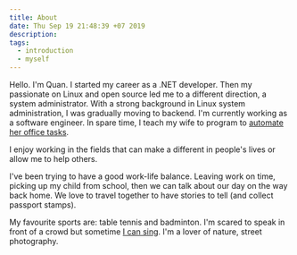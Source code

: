```yaml
---
title: About
date: Thu Sep 19 21:48:39 +07 2019
description:
tags:
  - introduction
  - myself
---
```

Hello. I'm Quan.
I started my career as a .NET developer. Then my passionate on Linux and open source led me to a different direction, a system administrator.
With a strong background in Linux system administration, I was gradually moving to backend. I'm currently working as a software engineer. In spare time, I teach my wife to program to [automate her office tasks](../../../2021/06/10/automate-office-tasks).

I enjoy working in the fields that can make a different in people's lives or allow me to help others.

I've been trying to have a good work-life balance. Leaving work on time, picking up my child from school, then we can talk about our day on the way back home. We love to travel together to have stories to tell (and collect passport stamps).

My favourite sports are: table tennis and badminton. I'm scared to speak in front of a crowd but sometime [I can sing](https://www.nhaccuatui.com/bai-hat/dem-thay-ta-la-thac-do-tui-hat.mIZebDHzdj.html). I'm a lover of nature, street photography.